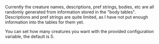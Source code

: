 
Currently the creature names, descriptions, pref strings, bodies, etc are all randomly generated from
information stored in the "body tables". Descriptions and pref strings are quite limited, as I have
not put enough information into the tables for them yet.

You can set how many creatures you want with the provided configuration variable, the default is 5.
